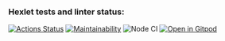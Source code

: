 ### Hexlet tests and linter status:

[![Actions Status](https://github.com/AllAGuskova/frontend-project-lvl1/workflows/hexlet-check/badge.svg)](https://github.com/AllAGuskova/frontend-project-lvl1/actions)
[![Maintainability](https://api.codeclimate.com/v1/badges/a77b22b763b9e0648e92/maintainability)](https://codeclimate.com/github/AllAGuskova/frontend-project-lvl1/maintainability)
![Node CI](https://github.com/AllAGuskova/frontend-project-lvl1/actions/workflows/github-actions-demo.yml/badge.svg)
[![Open in Gitpod](https://gitpod.io/button/open-in-gitpod.svg)](https://gitpod.io/#<your-project-url>)
